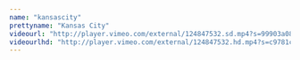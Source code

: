```yaml
---
name: "kansascity"
prettyname: "Kansas City"
videourl: "http://player.vimeo.com/external/124847532.sd.mp4?s=99903a086107a2b8fe0a3239182bec38&profile_id=112"
videourlhd: "http://player.vimeo.com/external/124847532.hd.mp4?s=c9781c971a326afc821c895e6f25b139&profile_id=113"
---
```

